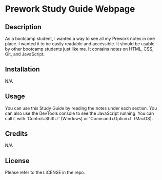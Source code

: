 # Prework Study Guide Webpage

## Description

As a bootcamp student, I wanted a way to see all my Prework notes in one place. I wanted it to be easily readable and accessible. It should be usable by other bootcamp students just like me. It contains notes on HTML, CSS, Git, and JavaScript.



## Installation

N/A

## Usage

You can use this Study Guide by reading the notes under each section. You can also use the DevTools console to see the JavaScript running. You can call it with 'Control+Shift+I' \(Windows\) or 'Command+Option+I' \(MacOS\).

## Credits

N/A

## License

Please refer to the LICENSE in the repo.

